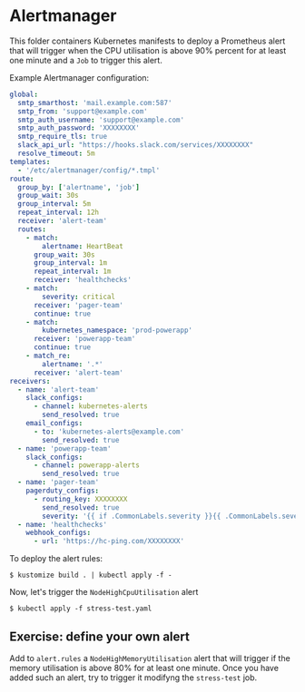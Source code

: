 # Alertmanager

This folder containers Kubernetes manifests to deploy a Prometheus alert that
will trigger when the CPU utilisation is above 90% percent for at least one
minute and a `Job` to trigger this alert.

Example Alertmanager configuration:
```yaml
global:
  smtp_smarthost: 'mail.example.com:587'
  smtp_from: 'support@example.com'
  smtp_auth_username: 'support@example.com'
  smtp_auth_password: 'XXXXXXXX'
  smtp_require_tls: true
  slack_api_url: "https://hooks.slack.com/services/XXXXXXXX"
  resolve_timeout: 5m
templates:
  - '/etc/alertmanager/config/*.tmpl'
route:
  group_by: ['alertname', 'job']
  group_wait: 30s
  group_interval: 5m
  repeat_interval: 12h
  receiver: 'alert-team'
  routes:
    - match:
        alertname: HeartBeat
      group_wait: 30s
      group_interval: 1m
      repeat_interval: 1m
      receiver: 'healthchecks'
    - match:
        severity: critical
      receiver: 'pager-team'
      continue: true
    - match:
        kubernetes_namespace: 'prod-powerapp'
      receiver: 'powerapp-team'
      continue: true
    - match_re:
        alertname: '.*'
      receiver: 'alert-team'
receivers:
  - name: 'alert-team'
    slack_configs:
      - channel: kubernetes-alerts
        send_resolved: true
    email_configs:
      - to: 'kubernetes-alerts@example.com'
        send_resolved: true
  - name: 'powerapp-team'
    slack_configs:
      - channel: powerapp-alerts
        send_resolved: true
  - name: 'pager-team'
    pagerduty_configs:
      - routing_key: XXXXXXXX
        send_resolved: true
        severity: '{{ if .CommonLabels.severity }}{{ .CommonLabels.severity | toLower }}{{ else }}critical{{ end }}'
  - name: 'healthchecks'
    webhook_configs:
      - url: 'https://hc-ping.com/XXXXXXXX'
```

To deploy the alert rules:
```shell
$ kustomize build . | kubectl apply -f -
```

Now, let's trigger the `NodeHighCpuUtilisation` alert
```shell
$ kubectl apply -f stress-test.yaml
```

## Exercise: define your own alert
Add to `alert.rules` a `NodeHighMemoryUtilisation` alert that will trigger if
the memory utilisation is above 80% for at least one minute. Once you have added
such an alert, try to trigger it modifyng the `stress-test` job.
